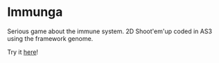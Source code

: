 # Immunga

Serious game about the immune system. 2D Shoot'em'up coded in AS3 using the framework genome.

Try it [here](http://tcourreges.github.io/Immunoga)!
